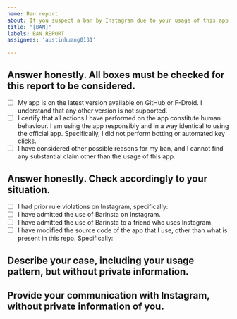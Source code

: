 ```yaml
---
name: Ban report
about: If you suspect a ban by Instagram due to your usage of this app, you MUST report it.
title: "[BAN]"
labels: BAN REPORT
assignees: 'austinhuang0131'

---
```


<!-- Write "x" in the brackets to check -->

## Answer honestly. All boxes must be checked for this report to be considered.

- [ ] My app is on the latest version available on GitHub or F-Droid. I understand that any other version is not supported.
- [ ] I certify that all actions I have performed on the app constitute human behaviour. I am using the app responsibly and in a way identical to using the official app. Specifically, I did not perform botting or automated key clicks.
- [ ] I have considered other possible reasons for my ban, and I cannot find any substantial claim other than the usage of this app.

## Answer honestly. Check accordingly to your situation.

- [ ] I had prior rule violations on Instagram, specifically:
- [ ] I have admitted the use of Barinsta on Instagram.
- [ ] I have admitted the use of Barinsta to a friend who uses Instagram.
- [ ] I have modified the source code of the app that I use, other than what is present in this repo. Specifically:

## Describe your case, including your usage pattern, but without private information.

## Provide your communication with Instagram, without private information of you.
